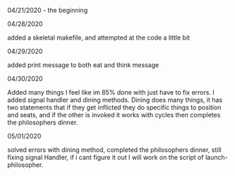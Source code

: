 04/21/2020 - the beginning 

04/28/2020 

added a skeletal makefile, and attempted at the code a little bit

04/29/2020

added print message to both eat and think message

04/30/2020

Added many things I feel like im 85% done with just have to fix errors. I added signal handler and dining methods. Dining does many things, it has two statements that if they get inflicted they do specific things to position and seats, and if the other is invoked it works with cycles then completes the philosophers dinner. 

05/01/2020  

solved errors with dining method, completed the philosophers dinner, still fixing signal Handler, if i cant figure it out I will work on the script of launch-philosopher.
